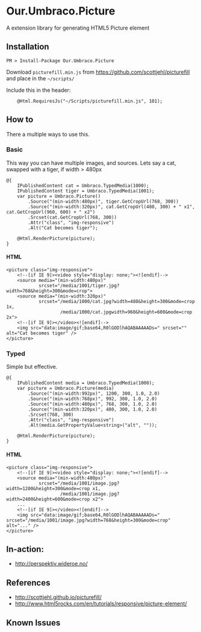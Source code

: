 # Our.Umbraco.Picture
A extension library for generating HTML5 Picture element

## Installation

```
PM > Install-Package Our.Umbraco.Picture
```

Download ``picturefill.min.js`` from https://github.com/scottjehl/picturefill
and place in the ``~/scripts/``

Include this in the header:
```
    @Html.RequiresJs("~/Scripts/picturefill.min.js", 101);
```

## How to
There a multiple ways to use this.

### Basic
This way you can have multiple images, and sources.
Lets say a cat, swapped with a tiger, if width > 480px

```
@{
    IPublishedContent cat = Umbraco.TypedMedia(1000);
    IPublishedContent tiger = Umbraco.TypedMedia(1001);
    var picture = Umbraco.Picture()
        .Source("(min-width:480px)", tiger.GetCropUrl(768, 300))
        .Source("(min-width:320px)", cat.GetCropUrl(480, 300) + " x1", cat.GetCropUrl(960, 600) + " x2")
        .Srcset(cat.GetCropUrl(768, 300))
        .Attr("class", "img-responsive")
        .Alt("Cat becomes tiger");

    @Html.RenderPicture(picture);
}
```
#### HTML
```
<picture class="img-responsive">
    <!--[if IE 9]><video style="display: none;"><![endif]-->
    <source media="(min-width:480px)" 
            srcset="/media/1001/tiger.jpg?width=768&height=300&mode=crop">
    <source media="(min-width:320px)" 
            srcset="/media/1000/cat.jpg?width=480&height=300&mode=crop 1x, 
                    /media/1000/cat.jpgwidth=960&height=600&mode=crop 2x">
    <!--[if IE 9]></video><![endif]-->
    <img src="data:image/gif;base64,R0lGODlhAQABAAAAADs=" srcset="" alt="Cat becomes tiger" /> 
</picture>
```

### Typed
Simple but effective.
```
@{
    IPublishedContent media = Umbraco.TypedMedia(1000);
    var picture = Umbraco.Picture(media)
        .Source("(min-width:992px)", 1200, 300, 1.0, 2.0)
        .Source("(min-width:768px)", 992, 300, 1.0, 2.0)
        .Source("(min-width:480px)", 768, 300, 1.0, 2.0)
        .Source("(min-width:320px)", 480, 300, 1.0, 2.0)
        .Srcset(768, 300)
        .Attr("class", "img-responsive")
        .Alt(media.GetPropertyValue<string>("alt", ""));

    @Html.RenderPicture(picture);
}
```
#### HTML
```
<picture class="img-responsive">
    <!--[if IE 9]><video style="display: none;"><![endif]-->
    <source media="(min-width:480px)" 
            srcset="/media/1001/image.jpg?width=1200&height=300&mode=crop x1,
                    /media/1001/image.jpg?width=2400&height=600&mode=crop x2">
    ...
    <!--[if IE 9]></video><![endif]-->
    <img src="data:image/gif;base64,R0lGODlhAQABAAAAADs=" srcset="/media/1001/image.jpg?width=768&height=300&mode=crop" alt="..." /> 
</picture>
```

## In-action:
* http://perspektiv.wideroe.no/

## References
* http://scottjehl.github.io/picturefill/
* http://www.html5rocks.com/en/tutorials/responsive/picture-element/

## Known Issues
